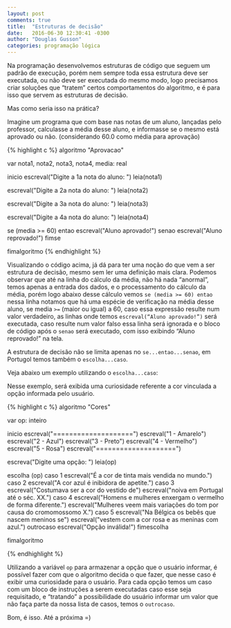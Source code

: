 ```yaml
---
layout: post
comments: true
title:  "Estruturas de decisão"
date:   2016-06-30 12:30:41 -0300
author: "Douglas Gusson"
categories: programação lógica
---
```

Na programação desenvolvemos estruturas de código que seguem um padrão de execução,
porém nem sempre toda essa estrutura deve ser executada, ou não deve ser executada do
mesmo modo, logo precisamos criar soluções que “tratem” certos comportamentos do
algoritmo, e é para isso que servem as estruturas de decisão.

Mas como seria isso na prática?

Imagine um programa que com base nas notas de um aluno, lançadas pelo professor,
calculasse a média desse aluno, e informasse se o mesmo está aprovado ou não. (considerando
60.0 como média para aprovação)

{% highlight c %}
algoritmo "Aprovacao"

var
nota1, nota2, nota3, nota4, media: real

inicio
escreval("Digite a 1a nota do aluno: ")
leia(nota1)

escreval("Digite a 2a nota do aluno: ")
leia(nota2)

escreval("Digite a 3a nota do aluno: ")
leia(nota3)

escreval("Digite a 4a nota do aluno: ")
leia(nota4)

se (media >= 60) entao
    escreval("Aluno aprovado!")
senao
    escreval("Aluno reprovado!")
fimse

fimalgoritmo
{% endhighlight %}


Visualizando o código acima, já dá para ter uma noção do que vem a ser estrutura de decisão,
mesmo sem ler uma definição mais clara. Podemos observar que até na linha do cálculo da
média, não há nada “anormal”, temos apenas a entrada dos dados, e o processamento do
cálculo da média, porém logo abaixo desse cálculo vemos `se (media >= 60) entao` nessa linha
notamos que há uma espécie de verificação na média desse aluno, se media `>=` (maior ou igual)
a 60, caso essa expressão resulte num valor verdadeiro, as linhas onde temos `escreval(“Aluno
aprovado!”)` será executada, caso resulte num valor falso essa linha será ignorada e o bloco de
código após o `senao` será executado, com isso exibindo “Aluno reprovado!” na tela.

A estrutura de decisão não se limita apenas no `se...entao...senao`, em Portugol temos também
o `escolha...caso`.

Veja abaixo um exemplo utilizando o `escolha...caso`:

Nesse exemplo, será exibida uma curiosidade referente a cor vinculada a opção informada pelo
usuário.

{% highlight c %}
algoritmo "Cores"

var
op: inteiro

inicio
escreval("====================")
escreval("1 - Amarelo")
escreval("2 - Azul")
escreval("3 - Preto")
escreval("4 - Vermelho")
escreval("5 - Rosa")
escreval("====================")

escreva("Digite uma opção: ")
leia(op)

escolha (op)
    caso 1
        escreval("É a cor de tinta mais vendida no mundo.")
    caso 2
        escreval("A cor azul é inibidora de apetite.")
    caso 3
        escreval("Costumava ser a cor do vestido de")
        escreval("noiva em Portugal até o séc. XX.")
    caso 4
        escreval("Homens e mulheres enxergam o vermelho de forma diferente.")
        escreval("Mulheres veem mais variações do tom por causa do cromomossomo X.")
    caso 5
        escreval("Na Bélgica os bebês que nascem meninos se")
        escreval("vestem com a cor rosa e as meninas com azul.")
    outrocaso
        escreval("Opção inválida!")
fimescolha

fimalgoritmo

{% endhighlight %}

Utilizando a variável `op` para armazenar a opção que o usuário informar, é possível fazer com
que o algoritmo decida o que fazer, que nesse caso é exibir uma curiosidade para o usuário.
Para cada opção temos um caso com um bloco de instruções a serem executadas caso esse seja
requisitado, e “tratando” a possibilidade do usuário informar um valor que não faça parte da
nossa lista de casos, temos o `outrocaso`.

Bom, é isso. Até a próxima =)
